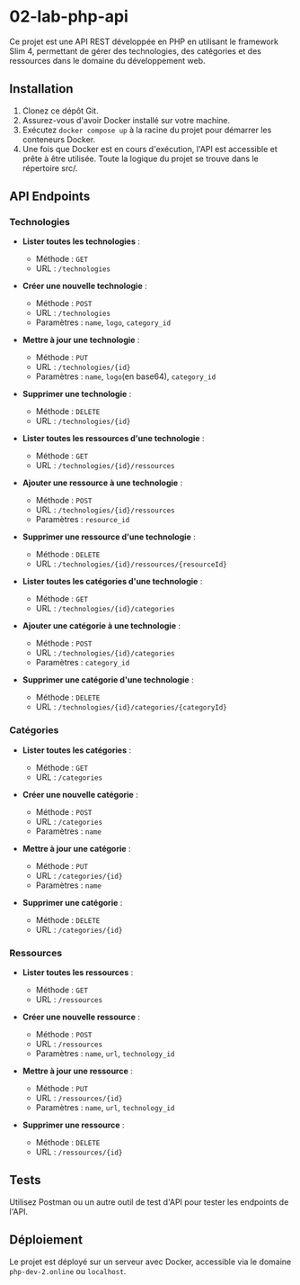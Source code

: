 # 02-lab-php-api

Ce projet est une API REST développée en PHP en utilisant le framework Slim 4, permettant de gérer des technologies, des catégories et des ressources dans le domaine du développement web.

## Installation

1. Clonez ce dépôt Git.
2. Assurez-vous d'avoir Docker installé sur votre machine.
3. Exécutez `docker compose up` à la racine du projet pour démarrer les conteneurs Docker.
4. Une fois que Docker est en cours d'exécution, l'API est accessible et prête à être utilisée. Toute la logique du projet se trouve dans le répertoire src/.

## API Endpoints

### Technologies

- **Lister toutes les technologies** :
  - Méthode : `GET`
  - URL : `/technologies`

- **Créer une nouvelle technologie** :
  - Méthode : `POST`
  - URL : `/technologies`
  - Paramètres : `name`, `logo`, `category_id`

- **Mettre à jour une technologie** :
  - Méthode : `PUT`
  - URL : `/technologies/{id}`
  - Paramètres : `name`, `logo`(en base64), `category_id`

- **Supprimer une technologie** :
  - Méthode : `DELETE`
  - URL : `/technologies/{id}`


- **Lister toutes les ressources d'une technologie** :
  - Méthode : `GET`
  - URL : `/technologies/{id}/ressources`

- **Ajouter une ressource à une technologie** :
  - Méthode : `POST`
  - URL : `/technologies/{id}/ressources`
  - Paramètres : `resource_id`

- **Supprimer une ressource d'une technologie** :
  - Méthode : `DELETE`
  - URL : `/technologies/{id}/ressources/{resourceId}`


- **Lister toutes les catégories d'une technologie** :
  - Méthode : `GET`
  - URL : `/technologies/{id}/categories`

- **Ajouter une catégorie à une technologie** :
  - Méthode : `POST`
  - URL : `/technologies/{id}/categories`
  - Paramètres : `category_id`

- **Supprimer une catégorie d'une technologie** :
  - Méthode : `DELETE`
  - URL : `/technologies/{id}/categories/{categoryId}`

### Catégories

- **Lister toutes les catégories** :
  - Méthode : `GET`
  - URL : `/categories`

- **Créer une nouvelle catégorie** :
  - Méthode : `POST`
  - URL : `/categories`
  - Paramètres : `name`

- **Mettre à jour une catégorie** :
  - Méthode : `PUT`
  - URL : `/categories/{id}`
  - Paramètres : `name`

- **Supprimer une catégorie** :
  - Méthode : `DELETE`
  - URL : `/categories/{id}`

### Ressources

- **Lister toutes les ressources** :
  - Méthode : `GET`
  - URL : `/ressources`

- **Créer une nouvelle ressource** :
  - Méthode : `POST`
  - URL : `/ressources`
  - Paramètres : `name`, `url`, `technology_id`

- **Mettre à jour une ressource** :
  - Méthode : `PUT`
  - URL : `/ressources/{id}`
  - Paramètres : `name`, `url`, `technology_id`

- **Supprimer une ressource** :
  - Méthode : `DELETE`
  - URL : `/ressources/{id}`

## Tests

Utilisez Postman ou un autre outil de test d'API pour tester les endpoints de l'API.

## Déploiement

Le projet est déployé sur un serveur avec Docker, accessible via le domaine `php-dev-2.online` ou `localhost`.